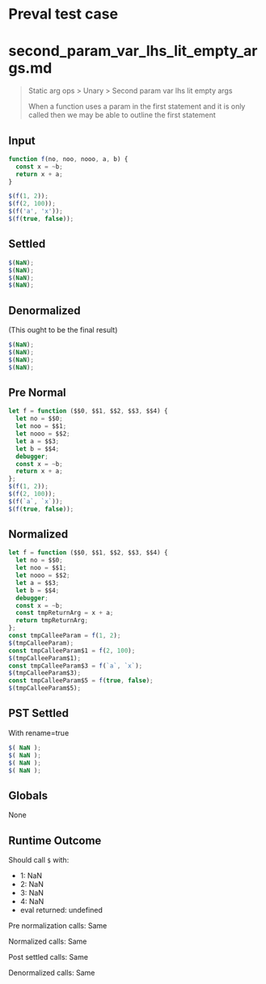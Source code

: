 # Preval test case

# second_param_var_lhs_lit_empty_args.md

> Static arg ops > Unary > Second param var lhs lit empty args
>
> When a function uses a param in the first statement and it is only called then we may be able to outline the first statement

## Input

`````js filename=intro
function f(no, noo, nooo, a, b) {
  const x = ~b;
  return x + a;
}

$(f(1, 2));
$(f(2, 100));
$(f('a', 'x'));
$(f(true, false));
`````

## Settled


`````js filename=intro
$(NaN);
$(NaN);
$(NaN);
$(NaN);
`````

## Denormalized
(This ought to be the final result)

`````js filename=intro
$(NaN);
$(NaN);
$(NaN);
$(NaN);
`````

## Pre Normal


`````js filename=intro
let f = function ($$0, $$1, $$2, $$3, $$4) {
  let no = $$0;
  let noo = $$1;
  let nooo = $$2;
  let a = $$3;
  let b = $$4;
  debugger;
  const x = ~b;
  return x + a;
};
$(f(1, 2));
$(f(2, 100));
$(f(`a`, `x`));
$(f(true, false));
`````

## Normalized


`````js filename=intro
let f = function ($$0, $$1, $$2, $$3, $$4) {
  let no = $$0;
  let noo = $$1;
  let nooo = $$2;
  let a = $$3;
  let b = $$4;
  debugger;
  const x = ~b;
  const tmpReturnArg = x + a;
  return tmpReturnArg;
};
const tmpCalleeParam = f(1, 2);
$(tmpCalleeParam);
const tmpCalleeParam$1 = f(2, 100);
$(tmpCalleeParam$1);
const tmpCalleeParam$3 = f(`a`, `x`);
$(tmpCalleeParam$3);
const tmpCalleeParam$5 = f(true, false);
$(tmpCalleeParam$5);
`````

## PST Settled
With rename=true

`````js filename=intro
$( NaN );
$( NaN );
$( NaN );
$( NaN );
`````

## Globals

None

## Runtime Outcome

Should call `$` with:
 - 1: NaN
 - 2: NaN
 - 3: NaN
 - 4: NaN
 - eval returned: undefined

Pre normalization calls: Same

Normalized calls: Same

Post settled calls: Same

Denormalized calls: Same
